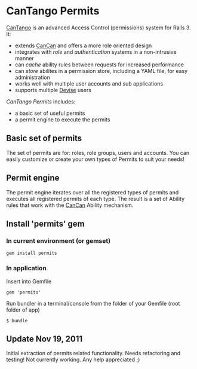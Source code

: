 # CanTango Permits

[CanTango](https://github.com/kristianmandrup/cantango) is an advanced Access Control (permissions) system for Rails 3. It:

* extends [CanCan](http://github.com/ryanb/cancan) and offers a more role oriented design
* integrates with _role_ and _authentication_ systems in a non-intrusive manner
* can _cache_ ability rules between requests for increased performance
* can _store_ abilites in a permission store, including a YAML file, for easy administration
* works well with multiple user accounts and sub applications
* supports multiple [Devise](https://github.com/plataformatec/devise) users

*CanTango Permits* includes:

* a basic set of useful permits
* a permit engine to execute the permits

## Basic set of permits

The set of permits are for: roles, role groups, users and accounts.
You can easily customize or create your own types of Permits to suit your needs!

## Permit engine

The permit engine iterates over all the registered types of permits and executes all registered permits of each type. The result is a set of Ability rules that work with the [CanCan](http://github.com/ryanb/cancan) Ability mechanism. 

## Install 'permits' gem

### In current environment (or gemset)

`gem install permits`

### In application

Insert into Gemfile

`gem 'permits'`

Run bundler in a terminal/console from the folder of your Gemfile (root folder of app)

`$ bundle`

## Update Nov 19, 2011

Initial extraction of permits related functionality. Needs refactoring and testing!
Not currently working. Any help appreciated ;)
